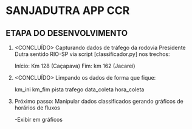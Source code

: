 # SANJADUTRA APP CCR

## ETAPA DO DESENVOLVIMENTO

1. <CONCLUÍDO> Capturando dados de tráfego da rodovia Presidente Dutra sentido RIO-SP via script [classificador.py] nos trechos:

    Início: Km 128 (Caçapava)
    Fim: km 162 (Jacareí)

2. <CONCLUÍDO> Limpando os dados de forma que fique:

   km_ini
   km_fim
   pista
   trafego
   data_coleta
   hora_coleta

3. Próximo passo: Manipular dados classificados gerando gráficos de horários de fluxos

    -Exibir em gráficos